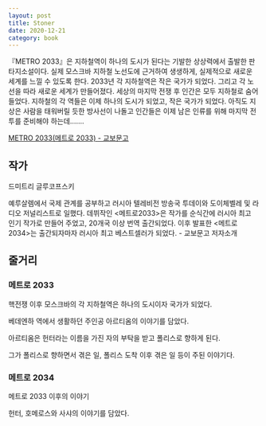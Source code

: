 ```yaml
---
layout: post
title: Stoner
date: 2020-12-21
category: book
---
```


『METRO 2033』은 지하철역이 하나의 도시가 된다는 기발한 상상력에서 출발한 판타지소설이다. 실제 모스크바 지하철 노선도에 근거하여 생생하게, 실제적으로 새로운 세계를 느낄 수 있도록 한다. 2033년 각 지하철역은 작은 국가가 되었다. 그리고 각 노선을 따라 새로운 세계가 만들어졌다. 세상의 마지막 전쟁 후 인간은 모두 지하철로 숨어들었다. 지하철의 각 역들은 이제 하나의 도시가 되었고, 작은 국가가 되었다. 아직도 지상은 사람을 태워버릴 듯한 방사선이 나돌고 인간들은 이제 남은 인류를 위해 마지막 전투를 준비해야 하는데…….

[METRO 2033(메트로 2033) - 교보문고](http://www.kyobobook.co.kr/product/detailViewKor.laf?ejkGb=KOR&mallGb=KOR&barcode=9788959522064&orderClick=LEa&Kc=)

## 작가

드미트리 글루코프스키

예루살렘에서 국제 관계를 공부하고 러시아 텔레비전 방송국 투데이와 도이체벨레 및 라디오 저널리스트로 일했다. 데뷔작인 <메트로2033>은 작가를 순식간에 러시아 최고 인기 작가로 만들어 주었고, 20개국 이상 번역 출간되었다. 이후 발표한 <메트로2034>는 출간되자마자 러시아 최고 베스트셀러가 되었다. - 교보문고 저자소개

## 줄거리

### 메트로 2033

핵전쟁 이후 모스크바의 각 지하철역은 하나의 도시이자 국가가 되었다.

베데엔하 역에서 생활하던 주인공 아르티옴의 이야기를 담았다.

아르티옴은 헌터라는 이름을 가진 자의 부탁을 받고 폴리스로 향하게 된다.

그가 폴리스로 향하면서 겪은 일, 폴리스 도착 이후 겪은 일 등이 주된 이야기다.

### 메트로 2034

메트로 2033 이후의 이야기

헌터, 호메로스와 사샤의 이야기를 담았다.